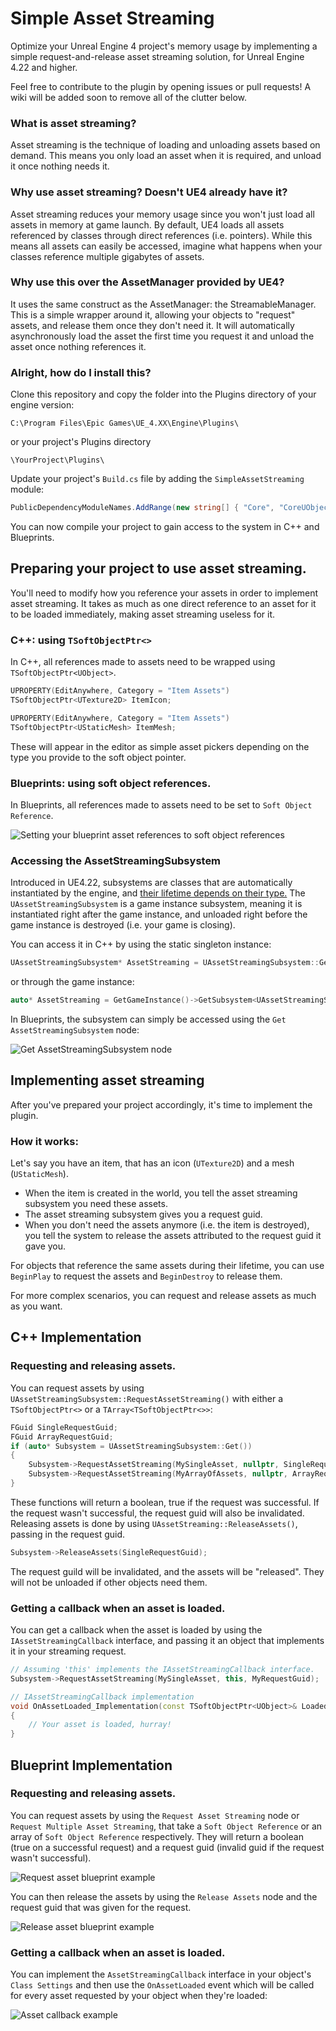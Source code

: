 #  Simple Asset Streaming
Optimize your Unreal Engine 4 project's memory usage by implementing a simple request-and-release asset streaming solution, for Unreal Engine 4.22 and higher.

Feel free to contribute to the plugin by opening issues or pull requests! A wiki will be added soon to remove all of the clutter below.
### What is asset streaming?
Asset streaming is the technique of loading and unloading assets based on demand. This means you only load an asset when it is required, and unload it once nothing needs it.

### Why use asset streaming? Doesn't UE4 already have it?
Asset streaming reduces your memory usage since you won't just load all assets in memory at game launch. By default, UE4 loads all assets referenced by classes through direct references (i.e. pointers). While this means all assets can easily be accessed, imagine what happens when your classes reference multiple gigabytes of assets.

### Why use this over the AssetManager provided by UE4?
It uses the same construct as the AssetManager: the StreamableManager.
This is a simple wrapper around it, allowing your objects to "request" assets, and release them once they don't need it. It will automatically asynchronously load the asset the first time you request it and unload the asset once nothing references it. 

### Alright, how do I install this?

Clone this repository and copy the folder into the Plugins directory of your engine version:
```
C:\Program Files\Epic Games\UE_4.XX\Engine\Plugins\
```
or your project's Plugins directory
```
\YourProject\Plugins\
```
Update your project's `Build.cs` file by adding the `SimpleAssetStreaming` module:
```csharp
PublicDependencyModuleNames.AddRange(new string[] { "Core", "CoreUObject", "Engine", "InputCore", "SimpleAssetStreaming" });
```
You can now compile your project to gain access to the system in C++ and Blueprints.

## Preparing your project to use asset streaming.
You'll need to modify how you reference your assets in order to implement asset streaming. It takes as much as one direct reference to an asset for it to be loaded immediately, making asset streaming useless for it.

### C++: using `TSoftObjectPtr<>` 
In C++, all references made to assets need to be wrapped using `TSoftObjectPtr<UObject>`.
```cpp
UPROPERTY(EditAnywhere, Category = "Item Assets")
TSoftObjectPtr<UTexture2D> ItemIcon;

UPROPERTY(EditAnywhere, Category = "Item Assets")
TSoftObjectPtr<UStaticMesh> ItemMesh;
```
These will appear in the editor as simple asset pickers depending on the type you provide to the soft object pointer.

### Blueprints: using soft object references.
In Blueprints, all references made to assets need to be set to `Soft Object Reference`.

![Setting your blueprint asset references to soft object references](https://github.com/Erlite/UE4-SimpleAssetStreaming/blob/master/Example01.png)

### Accessing the AssetStreamingSubsystem
Introduced in UE4.22, subsystems are classes that are automatically instantiated by the engine, and [their lifetime depends on their type.](https://docs.unrealengine.com/en-US/Programming/Subsystems/index.html)
The `UAssetStreamingSubsystem` is a game instance subsystem, meaning it is instantiated right after the game instance, and unloaded right before the game instance is destroyed (i.e. your game is closing). 

You can access it in C++ by using the static singleton instance: 
```cpp
UAssetStreamingSubsystem* AssetStreaming = UAssetStreamingSubsystem::Get()
```
or through the game instance:
```cpp
auto* AssetStreaming = GetGameInstance()->GetSubsystem<UAssetStreamingSubsystem>();
```

In Blueprints, the subsystem can simply be accessed using the `Get AssetStreamingSubsystem` node:

![Get AssetStreamingSubsystem node](https://github.com/Erlite/UE4-SimpleAssetStreaming/blob/master/Example02.png)

## Implementing asset streaming
After you've prepared your project accordingly, it's time to implement the plugin.

### How it works:
Let's say you have an item, that has an icon (`UTexture2D`) and a mesh (`UStaticMesh`).

- When the item is created in the world, you tell the asset streaming subsystem you need these assets.
- The asset streaming subsystem gives you a request guid.
- When you don't need the assets anymore (i.e. the item is destroyed), you tell the system to release the assets attributed to the request guid it gave you.

For objects that reference the same assets during their lifetime, you can use `BeginPlay` to request the assets and `BeginDestroy` to release them. 

For more complex scenarios, you can request and release assets as much as you want.

## C++ Implementation
### Requesting and releasing assets.
You can request assets by using `UAssetStreamingSubsystem::RequestAssetStreaming()` with either a `TSoftObjectPtr<>` or a `TArray<TSoftObjectPtr<>>`:
```cpp
FGuid SingleRequestGuid;
FGuid ArrayRequestGuid;
if (auto* Subsystem = UAssetStreamingSubsystem::Get())
{
    Subsystem->RequestAssetStreaming(MySingleAsset, nullptr, SingleRequestGuid);
    Subsystem->RequestAssetStreaming(MyArrayOfAssets, nullptr, ArrayRequestGuid);
}
```
These functions will return a boolean, true if the request was successful. If the request wasn't successful, the request guid will also be invalidated.
Releasing assets is done by using `UAssetStreaming::ReleaseAssets()`, passing in the request guid.
```cpp
Subsystem->ReleaseAssets(SingleRequestGuid);
```
The request guild will be invalidated, and the assets will be "released". They will not be unloaded if other objects need them.

### Getting a callback when an asset is loaded.

You can get a callback when the asset is loaded by using the `IAssetStreamingCallback` interface, and passing it an object that implements it in your streaming request.
```cpp
// Assuming 'this' implements the IAssetStreamingCallback interface.
Subsystem->RequestAssetStreaming(MySingleAsset, this, MyRequestGuid);

// IAssetStreamingCallback implementation
void OnAssetLoaded_Implementation(const TSoftObjectPtr<UObject>& LoadedAsset, const bool bAlreadyLoaded)
{
    // Your asset is loaded, hurray!
}
```
## Blueprint Implementation
### Requesting and releasing assets.
You can request assets by using the `Request Asset Streaming` node or `Request Multiple Asset Streaming`, that take a `Soft Object Reference` or an array of `Soft Object Reference` respectively.
They will return a boolean (true on a successful request) and a request guid (invalid guid if the request wasn't successful).

![Request asset blueprint example](https://github.com/Erlite/UE4-SimpleAssetStreaming/blob/master/Example03.png)

You can then release the assets by using the `Release Assets` node and the request guid that was given for the request.

![Release asset blueprint example](https://github.com/Erlite/UE4-SimpleAssetStreaming/blob/master/Example04.png)

### Getting a callback when an asset is loaded.
You can implement the `AssetStreamingCallback` interface in your object's `Class Settings` and then use the `OnAssetLoaded` event which will be called for every asset requested by your object when they're loaded:

![Asset callback example](https://github.com/Erlite/UE4-SimpleAssetStreaming/blob/master/Example05.png)

